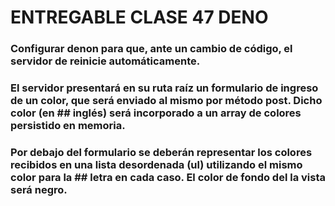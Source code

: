 # ENTREGABLE CLASE 47 DENO 

### Configurar denon para que, ante un cambio de código, el servidor de reinicie automáticamente.
### El servidor presentará en su ruta raíz un formulario de ingreso de un color, que será enviado al mismo por método post. Dicho color (en ## inglés) será incorporado a un array de colores persistido en memoria.
### Por debajo del formulario se deberán representar los colores recibidos en una lista desordenada (ul) utilizando el mismo color para la ## letra en cada caso. El color de fondo del la vista será negro.

